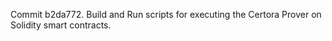 Commit b2da772.                    Build and Run scripts for executing the Certora Prover on Solidity smart contracts.